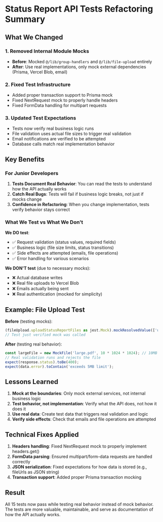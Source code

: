# Status Report API Tests Refactoring Summary

## What We Changed

### 1. Removed Internal Module Mocks
- **Before**: Mocked `@/lib/group-handlers` and `@/lib/file-upload` entirely
- **After**: Use real implementations, only mock external dependencies (Prisma, Vercel Blob, email)

### 2. Fixed Test Infrastructure
- Added proper transaction support to Prisma mock
- Fixed NextRequest mock to properly handle headers
- Fixed FormData handling for multipart requests

### 3. Updated Test Expectations
- Tests now verify real business logic runs
- File validation uses actual file sizes to trigger real validation
- Email notifications are verified to be attempted
- Database calls match real implementation behavior

## Key Benefits

### For Junior Developers
1. **Tests Document Real Behavior**: You can read the tests to understand how the API actually works
2. **Catch Real Bugs**: Tests will fail if business logic breaks, not just if mocks change
3. **Confidence in Refactoring**: When you change implementation, tests verify behavior stays correct

### What We Test vs What We Don't

**We DO test**:
- ✅ Request validation (status values, required fields)
- ✅ Business logic (file size limits, status transitions)
- ✅ Side effects are attempted (emails, file operations)
- ✅ Error handling for various scenarios

**We DON'T test** (due to necessary mocks):
- ❌ Actual database writes
- ❌ Real file uploads to Vercel Blob
- ❌ Emails actually being sent
- ❌ Real authentication (mocked for simplicity)

## Example: File Upload Test

**Before** (testing mocks):
```javascript
(fileUpload.uploadStatusReportFiles as jest.Mock).mockResolvedValue(['url']);
// Test just verified mock was called
```

**After** (testing real behavior):
```javascript
const largeFile = new MockFile('large.pdf', 10 * 1024 * 1024); // 10MB
// Real validation runs and rejects the file
expect(response.status).toBe(400);
expect(data.error).toContain('exceeds 5MB limit');
```

## Lessons Learned

1. **Mock at the boundaries**: Only mock external services, not internal business logic
2. **Test behavior, not implementation**: Verify what the API does, not how it does it
3. **Use real data**: Create test data that triggers real validation and logic
4. **Verify side effects**: Check that emails and file operations are attempted

## Technical Fixes Applied

1. **Headers handling**: Fixed NextRequest mock to properly implement headers.get()
2. **FormData parsing**: Ensured multipart/form-data requests are handled correctly
3. **JSON serialization**: Fixed expectations for how data is stored (e.g., fileUrls as JSON string)
4. **Transaction support**: Added proper Prisma transaction mocking

## Result

All 15 tests now pass while testing real behavior instead of mock behavior. The tests are more valuable, maintainable, and serve as documentation of how the API actually works.